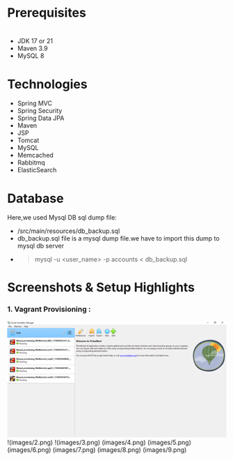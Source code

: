 # Prerequisites
#
- JDK 17 or 21
- Maven 3.9
- MySQL 8

# Technologies 
- Spring MVC
- Spring Security
- Spring Data JPA
- Maven
- JSP
- Tomcat
- MySQL
- Memcached
- Rabbitmq
- ElasticSearch
# Database
Here,we used Mysql DB 
sql dump file:
- /src/main/resources/db_backup.sql
- db_backup.sql file is a mysql dump file.we have to import this dump to mysql db server
- > mysql -u <user_name> -p accounts < db_backup.sql

# Screenshots & Setup Highlights
### 1. Vagrant Provisioning :
![Vagrant Provisioning](images/1.png)
!(images/2.png)
!(images/3.png)
(images/4.png)
(images/5.png)
(images/6.png)
(images/7.png)
(images/8.png)
(images/9.png)
